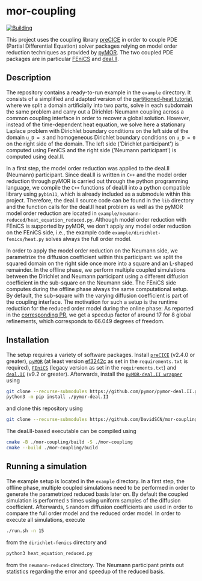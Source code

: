 # mor-coupling

[![Building](https://github.com/DavidSCN/mor-coupling/actions/workflows/building.yml/badge.svg)](https://github.com/DavidSCN/mor-coupling/actions/workflows/building.yml)

This project uses the coupling library [preCICE](https://precice.org/) in order to couple PDE (Partial Differential Equation) solver packages relying on model order reduction techniques as provided by [pyMOR](https://pymor.org/). The two coupled PDE packages are in particular [FEniCS](https://fenicsproject.org/) and [deal.II](https://dealii.org/).

## Description

The repository contains a ready-to-run example in the `example` directory. It consists of a simplified and adapted version of the [partitioned-heat tutorial](https://precice.org/tutorials-partitioned-heat-conduction.html), where we split a domain artificially into two parts, solve in each subdomain the same problem and carry out a Dirichlet-Neumann coupling across a common coupling interface in order to recover a global solution. However, instead of the time-dependent heat equation, we solve here a stationary Laplace problem with Dirichlet boundary conditions on the left side of the domain `u_D = 3` and homogeneous Dirichlet boundary conditions on `u_D = 0` on the right side of the domain. The left side ('Dirichlet participant') is computed using FeniCS and the right side ('Neumann participant') is computed using deal.II.

In a first step, the model order reduction was applied to the deal.II (Neumann) participant. Since deal.II is written in `C++` and the model order reduction through pyMOR is carried out through the python programming language, we compile the `C++` functions of deal.II into a python compatible library using `pybin11`, which is already included as a submodule within this project. Therefore, the deal.II source code can be found in the `lib` directory and the function calls for the deal.II heat problem as well as the pyMOR model order reduction are located in `example/neumann-reduced/heat_equation_reduced.py`. Although model order reduction with FEniCS is supported by pyMOR, we don't apply any model order reduction on the FEniCS side, i.e., the example code `example/dirichlet-fenics/heat.py` solves always the full order model.

In order to apply the model order reduction on the Neumann side, we parametrize the diffusion coefficient within this participant: we split the squared domain on the right side once more into a square and an L-shaped remainder. In the offline phase, we perform multiple coupled simulations between the Dirichlet and Neumann participant using a different diffusion coefficient in the sub-square on the Neumann side. The FEniCS side computes during the offline phase always the same computational setup. By default, the sub-square with the varying diffusion coefficient is part of the coupling interface. The motivation for such a setup is the runtime reduction for the reduced order model during the online phase: As reported in the [corresponding PR](https://github.com/DavidSCN/mor-coupling/pull/17#issue-1172111968), we get a speedup factor of around 17 for 8 global refinements, which corresponds to 66.049 degrees of freedom.

## Installation

The setup requires a variety of software packages. Install [`preCICE`](https://precice.org/installation-overview.html) (v2.4.0 or greater), [`pyMOR`](https://github.com/pymor/pymor#installation-via-pip) (at least version [ef3242c](https://github.com/pymor/pymor/commit/ef3242c9aebd9c1046fb6d2b80d414284abca1ad) as set in the `requirements.txt` is required), [`FEniCS`](https://fenicsproject.org/download/archive/) (legacy version as set in the `requirements.txt`) and [`deal.II`](https://dealii.org/current/readme.html) (v9.2 or greater). Afterwards, install the [`pyMOR-deal.II wrapper`](https://github.com/pymor/pymor-deal.II) using

```bash
git clone --recurse-submodules https://github.com/pymor/pymor-deal.II.git
python3 -m pip install ./pymor-deal.II
```
and clone this repository using

```bash
git clone --recurse-submodules https://github.com/DavidSCN/mor-coupling.git
```

The deal.II-based executable can be compiled using

```bash
cmake -B ./mor-coupling/build -S ./mor-coupling
cmake --build ./mor-coupling/build
```

## Running a simulation

The example setup is located in the `example` directory. In a first step, the offline phase, multiple coupled simulations need to be performed in order to generate the parametrized reduced basis later on. By default the coupled simulation is performed `5` times using uniform samples of the diffusion coefficient. Afterwards, `5` random diffusion coefficients are used in order to compare the full order model and the reduced order model. In order to execute all simulations, execute

```bash
./run.sh -n 15
```

from the `dirichlet-fenics` directory and

```bash
python3 heat_equation_reduced.py
```

from the `neumann-reduced` directory. The Neumann participant prints out statistics regarding the error and speedup of the reduced basis.
